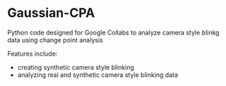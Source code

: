# Gaussian-CPA
Python code designed for Google Collabs to analyze camera style blinkg data using change point analysis

Features include:
- creating synthetic camera style blinking
- analyzing real and synthetic camera style blinking data
